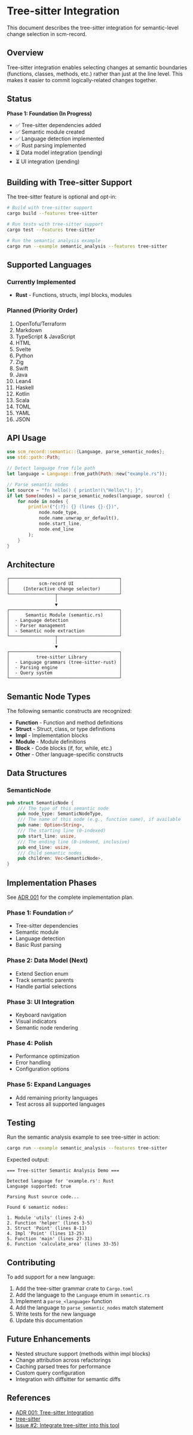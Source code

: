 # Tree-sitter Integration

This document describes the tree-sitter integration for semantic-level change selection in scm-record.

## Overview

Tree-sitter integration enables selecting changes at semantic boundaries (functions, classes, methods, etc.) rather than just at the line level. This makes it easier to commit logically-related changes together.

## Status

**Phase 1: Foundation (In Progress)**

- ✅ Tree-sitter dependencies added
- ✅ Semantic module created
- ✅ Language detection implemented
- ✅ Rust parsing implemented
- ⏳ Data model integration (pending)
- ⏳ UI integration (pending)

## Building with Tree-sitter Support

The tree-sitter feature is optional and opt-in:

```bash
# Build with tree-sitter support
cargo build --features tree-sitter

# Run tests with tree-sitter support
cargo test --features tree-sitter

# Run the semantic analysis example
cargo run --example semantic_analysis --features tree-sitter
```

## Supported Languages

### Currently Implemented
- **Rust** - Functions, structs, impl blocks, modules

### Planned (Priority Order)
1. OpenTofu/Terraform
2. Markdown
3. TypeScript & JavaScript
4. HTML
5. Svelte
6. Python
7. Zig
8. Swift
9. Java
10. Lean4
11. Haskell
12. Kotlin
13. Scala
14. TOML
15. YAML
16. JSON

## API Usage

```rust
use scm_record::semantic::{Language, parse_semantic_nodes};
use std::path::Path;

// Detect language from file path
let language = Language::from_path(Path::new("example.rs"));

// Parse semantic nodes
let source = "fn hello() { println!(\"Hello\"); }";
if let Some(nodes) = parse_semantic_nodes(language, source) {
    for node in nodes {
        println!("{:?}: {} (lines {}-{})",
            node.node_type,
            node.name.unwrap_or_default(),
            node.start_line,
            node.end_line
        );
    }
}
```

## Architecture

```
┌─────────────────────────────────────────┐
│           scm-record UI                 │
│     (Interactive change selector)       │
└─────────────────┬───────────────────────┘
                  │
                  ▼
┌─────────────────────────────────────────┐
│      Semantic Module (semantic.rs)      │
│  - Language detection                   │
│  - Parser management                    │
│  - Semantic node extraction             │
└─────────────────┬───────────────────────┘
                  │
                  ▼
┌─────────────────────────────────────────┐
│          tree-sitter Library            │
│  - Language grammars (tree-sitter-rust) │
│  - Parsing engine                       │
│  - Query system                         │
└─────────────────────────────────────────┘
```

## Semantic Node Types

The following semantic constructs are recognized:

- **Function** - Function and method definitions
- **Struct** - Struct, class, or type definitions
- **Impl** - Implementation blocks
- **Module** - Module definitions
- **Block** - Code blocks (if, for, while, etc.)
- **Other** - Other language-specific constructs

## Data Structures

### SemanticNode

```rust
pub struct SemanticNode {
    /// The type of this semantic node
    pub node_type: SemanticNodeType,
    /// The name of this node (e.g., function name), if available
    pub name: Option<String>,
    /// The starting line (0-indexed)
    pub start_line: usize,
    /// The ending line (0-indexed, inclusive)
    pub end_line: usize,
    /// Child semantic nodes
    pub children: Vec<SemanticNode>,
}
```

## Implementation Phases

See [ADR 001](adrs/001-tree-sitter-integration.md) for the complete implementation plan.

### Phase 1: Foundation ✅
- Tree-sitter dependencies
- Semantic module
- Language detection
- Basic Rust parsing

### Phase 2: Data Model (Next)
- Extend Section enum
- Track semantic parents
- Handle partial selections

### Phase 3: UI Integration
- Keyboard navigation
- Visual indicators
- Semantic node rendering

### Phase 4: Polish
- Performance optimization
- Error handling
- Configuration options

### Phase 5: Expand Languages
- Add remaining priority languages
- Test across all supported languages

## Testing

Run the semantic analysis example to see tree-sitter in action:

```bash
cargo run --example semantic_analysis --features tree-sitter
```

Expected output:
```
=== Tree-sitter Semantic Analysis Demo ===

Detected language for 'example.rs': Rust
Language supported: true

Parsing Rust source code...

Found 6 semantic nodes:

1. Module 'utils' (lines 2-6)
2. Function 'helper' (lines 3-5)
3. Struct 'Point' (lines 8-11)
4. Impl 'Point' (lines 13-25)
5. Function 'main' (lines 27-31)
6. Function 'calculate_area' (lines 33-35)
```

## Contributing

To add support for a new language:

1. Add the tree-sitter grammar crate to `Cargo.toml`
2. Add the language to the `Language` enum in `semantic.rs`
3. Implement a `parse_<language>` function
4. Add the language to `parse_semantic_nodes` match statement
5. Write tests for the new language
6. Update this documentation

## Future Enhancements

- Nested structure support (methods within impl blocks)
- Change attribution across refactorings
- Caching parsed trees for performance
- Custom query configuration
- Integration with diffsitter for semantic diffs

## References

- [ADR 001: Tree-sitter Integration](adrs/001-tree-sitter-integration.md)
- [tree-sitter](https://tree-sitter.github.io/)
- [Issue #2: Integrate tree-sitter into this tool](https://github.com/jakeswenson/scm-record/issues/2)
